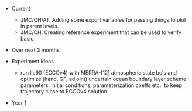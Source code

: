 * Current
  - JMC/CH/AT. Adding some export variables for passing things to plot in parent levels.
  - JMC/CH. Creating reference experiment that can be used to verify basic 


* Over next 3 months


* Experiment ideas
  - run llc90 (ECCOv4) with MERRA-[12] atmospheric state bc's and optimize (hand, GF, adjoint)
     uncertain ocean boundary layer scheme parameters, initial conditions, parameterization coeffs
     etc.. to keep trajectory close to ECCOv4 solution. 


* Year 1
